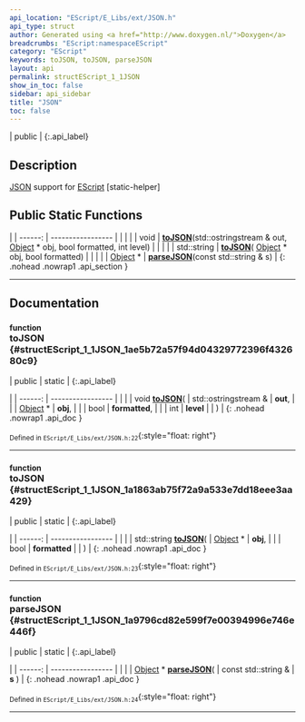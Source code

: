 ```yaml
---
api_location: "EScript/E_Libs/ext/JSON.h"
api_type: struct
author: Generated using <a href="http://www.doxygen.nl/">Doxygen</a>
breadcrumbs: "EScript:namespaceEScript"
category: "EScript"
keywords: toJSON, toJSON, parseJSON
layout: api
permalink: structEScript_1_1JSON
show_in_toc: false
sidebar: api_sidebar
title: "JSON"
toc: false
---
```


| public |
{:.api_label}

## Description



 [JSON](structEScript_1_1JSON) support for [EScript](namespaceEScript) [static-helper]



## Public Static Functions

|
| ------: | ----------------- |
|  | |
| void | **[toJSON](#structEScript_1_1JSON_1ae5b72a57f94d04329772396f432680c9)**(std::ostringstream & out,  [Object](classEScript_1_1Object) * obj, bool formatted, int level) |
|  | |
| std::string | **[toJSON](#structEScript_1_1JSON_1a1863ab75f72a9a533e7dd18eee3aa429)**( [Object](classEScript_1_1Object) * obj, bool formatted) |
|  | |
| [Object](classEScript_1_1Object) * | **[parseJSON](#structEScript_1_1JSON_1a9796cd82e599f7e00394996e746e446f)**(const std::string & s) |
{: .nohead .nowrap1 .api_section }


-------------------------------------------------------------------

## Documentation

### <small>function</small><br/> toJSON {#structEScript_1_1JSON_1ae5b72a57f94d04329772396f432680c9}

| public | static |
{:.api_label}

|
| ------: | ----------------- |
|  |
| void **[toJSON](#structEScript_1_1JSON_1ae5b72a57f94d04329772396f432680c9)**( | std::ostringstream & | **out**, |
| |  [Object](classEScript_1_1Object) * | **obj**, |
| | bool | **formatted**, |
| | int | **level** |
|   ) |
{: .nohead .nowrap1 .api_doc }





<sub>Defined in `EScript/E_Libs/ext/JSON.h:22`</sub>{:style="float: right"}

-------------------------------------------------------------------

### <small>function</small><br/> toJSON {#structEScript_1_1JSON_1a1863ab75f72a9a533e7dd18eee3aa429}

| public | static |
{:.api_label}

|
| ------: | ----------------- |
|  |
| std::string **[toJSON](#structEScript_1_1JSON_1a1863ab75f72a9a533e7dd18eee3aa429)**( |  [Object](classEScript_1_1Object) * | **obj**, |
| | bool | **formatted** |
|   ) |
{: .nohead .nowrap1 .api_doc }





<sub>Defined in `EScript/E_Libs/ext/JSON.h:23`</sub>{:style="float: right"}

-------------------------------------------------------------------

### <small>function</small><br/> parseJSON {#structEScript_1_1JSON_1a9796cd82e599f7e00394996e746e446f}

| public | static |
{:.api_label}

|
| ------: | ----------------- |
|  |
| [Object](classEScript_1_1Object) * **[parseJSON](#structEScript_1_1JSON_1a9796cd82e599f7e00394996e746e446f)**( | const std::string & | **s** ) |
{: .nohead .nowrap1 .api_doc }





<sub>Defined in `EScript/E_Libs/ext/JSON.h:24`</sub>{:style="float: right"}

-------------------------------------------------------------------

